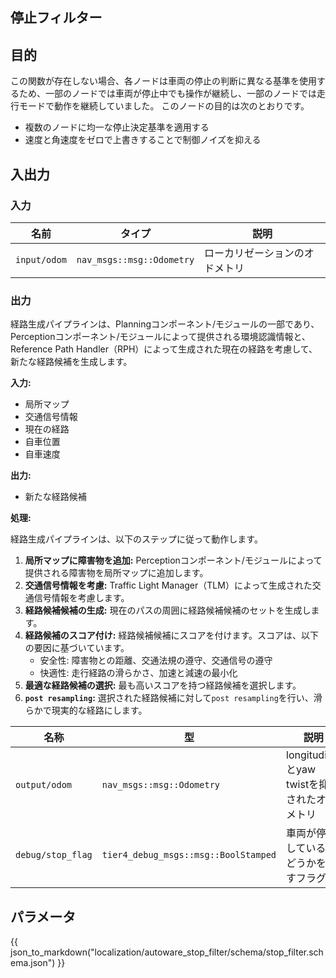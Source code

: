 ## 停止フィルター

## 目的

この関数が存在しない場合、各ノードは車両の停止の判断に異なる基準を使用するため、一部のノードでは車両が停止中でも操作が継続し、一部のノードでは走行モードで動作を継続していました。
このノードの目的は次のとおりです。

- 複数のノードに均一な停止決定基準を適用する
- 速度と角速度をゼロで上書きすることで制御ノイズを抑える

## 入出力

### 入力

| 名前          | タイプ                      | 説明                             |
| ------------ | ------------------------- | ---------------------------- |
| `input/odom` | `nav_msgs::msg::Odometry` | ローカリゼーションのオドメトリ  |

### 出力

経路生成パイプラインは、Planningコンポーネント/モジュールの一部であり、Perceptionコンポーネント/モジュールによって提供される環境認識情報と、Reference Path Handler（RPH）によって生成された現在の経路を考慮して、新たな経路候補を生成します。

**入力:**

* 局所マップ
* 交通信号情報
* 現在の経路
* 自車位置
* 自車速度

**出力:**

* 新たな経路候補

**処理:**

経路生成パイプラインは、以下のステップに従って動作します。

1. **局所マップに障害物を追加:** Perceptionコンポーネント/モジュールによって提供される障害物を局所マップに追加します。
2. **交通信号情報を考慮:** Traffic Light Manager（TLM）によって生成された交通信号情報を考慮します。
3. **経路候補候補の生成:** 現在のパスの周囲に経路候補候補のセットを生成します。
4. **経路候補のスコア付け:** 経路候補候補にスコアを付けます。スコアは、以下の要因に基づいています。
    * 安全性: 障害物との距離、交通法規の遵守、交通信号の遵守
    * 快適性: 走行経路の滑らかさ、加速と減速の最小化
5. **最適な経路候補の選択:** 最も高いスコアを持つ経路候補を選択します。
6. **`post resampling`:** 選択された経路候補に対して`post resampling`を行い、滑らかで現実的な経路にします。

| 名称              | 型                                 | 説明                                                 |
| ----------------- | ------------------------------------ | ------------------------------------------------------ |
| `output/odom`     | `nav_msgs::msg::Odometry`            | longitudinalとyaw twistを抑制されたオドメトリ      |
| `debug/stop_flag` | `tier4_debug_msgs::msg::BoolStamped` | 車両が停止しているかどうかを表すフラグ            |

## パラメータ

{{ json_to_markdown("localization/autoware_stop_filter/schema/stop_filter.schema.json") }}

